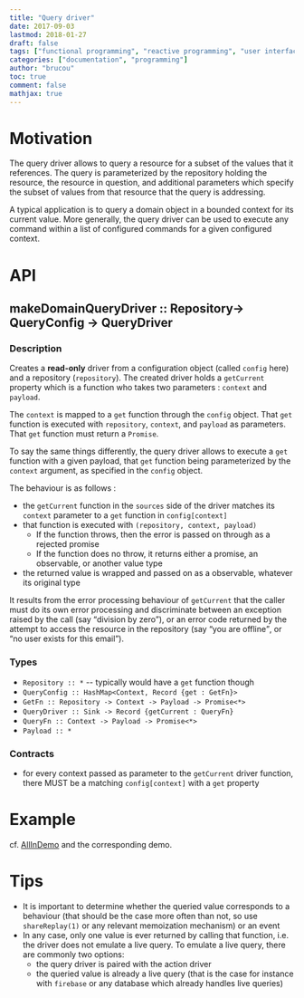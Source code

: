 ```yaml
---
title: "Query driver"
date: 2017-09-03
lastmod: 2018-01-27
draft: false
tags: ["functional programming", "reactive programming", "user interface"]
categories: ["documentation", "programming"]
author: "brucou"
toc: true
comment: false
mathjax: true
---
```



# Motivation
The query driver allows to query a resource for a subset of the values that it references. The query is parameterized by the repository holding the resource, the resource in question, and additional parameters which specify the subset of values from that resource that the query is addressing.

A typical application is to query a domain object in a bounded context for its current value. More generally, the query driver can be used to execute any command within a list of configured commands for a given configured context.

# API

## makeDomainQueryDriver :: Repository-> QueryConfig -> QueryDriver

### Description
Creates a **read-only** driver from a configuration object (called `config` here) and a repository (`repository`). The created driver holds a `getCurrent` property which is a function who takes two parameters : `context` and `payload`. 

The `context` is mapped to a `get` function through the `config` object. That `get` function is executed with `repository`, `context`, and `payload` as parameters.  That `get` function must return a `Promise`. 

To say the same things differently, the query driver allows to execute a `get` function with a given payload, that `get` function being parameterized by the `context` argument, as specified in the `config` object.

The behaviour is as follows :

- the `getCurrent` function in the `sources` side of the driver matches its `context` parameter 
to a `get` function in `config[context]`
- that function is executed with `(repository, context, payload)`
	- If the function throws, then the error is passed on through as a rejected promise
	- If the function does no throw, it returns either a promise, an observable, or another value
	 type
- the returned value is wrapped and passed on as a observable, whatever its original type

It results from the error processing behaviour of `getCurrent` that the caller must do its own error processing and discriminate between an exception raised by the call (say <q>division by zero</q>), or an error code returned by the attempt to access the resource in the repository (say <q>you are offline</q>, or <q>no user exists for this email</q>).

### Types
- `Repository :: *` -- typically would have a `get` function though
- `QueryConfig :: HashMap<Context, Record {get : GetFn}>`
- `GetFn :: Repository -> Context -> Payload -> Promise<*>`
- `QueryDriver :: Sink -> Record {getCurrent : QueryFn}`
- `QueryFn :: Context -> Payload -> Promise<*>`
- `Payload :: *`

### Contracts
- for every context passed as parameter to the `getCurrent` driver function, there MUST be a matching `config[context]` with a `get` property

# Example
cf. [AllInDemo](https://github.com/brucou/component-combinators/tree/master/examples/AllInDemo/src/domain) and the corresponding demo.

# Tips
- It is important to determine whether the queried value corresponds to a behaviour (that should be the case more often than not, so use `shareReplay(1)` or any relevant memoization mechanism) or an event
- In any case, only one value is ever returned by calling that function, i.e. the driver does not emulate a live query. To emulate a live query, there are commonly two options:
   - the query driver is paired with the action driver
   - the queried value is already a live query (that is the case for instance with `firebase` or 
   any database which already handles live queries)
